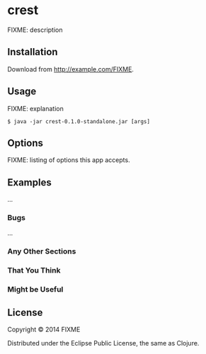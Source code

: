 # crest

FIXME: description

## Installation

Download from http://example.com/FIXME.

## Usage

FIXME: explanation

    $ java -jar crest-0.1.0-standalone.jar [args]

## Options

FIXME: listing of options this app accepts.

## Examples

...

### Bugs

...

### Any Other Sections
### That You Think
### Might be Useful

## License

Copyright © 2014 FIXME

Distributed under the Eclipse Public License, the same as Clojure.
